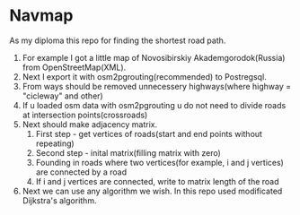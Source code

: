 # Navmap
As my diploma this repo for finding the shortest road path. 

1. For example I got a little map of Novosibirskiy Akademgorodok(Russia) from OpenStreetMap(XML). 
2. Next I export it with osm2pgrouting(recommended) to Postregsql.
3. From ways should be removed unnecessery highways(where highway = "cicleway" and other)
4. If u loaded osm data with osm2pgrouting u do not need to divide roads at intersection points(crossroads)
5. Next should make adjacency matrix. 
    1. First step - get vertices of roads(start and end points without repeating)
    2. Second step - inital matrix(filling matrix with zero)
    3. Founding in roads where two vertices(for example, i and j vertices) are connected by a road
    4. If i and j vertices are connected, write to matrix length of the road
6. Next we can use any algorithm we wish. In this repo used modificated Dijkstra's algorithm.
